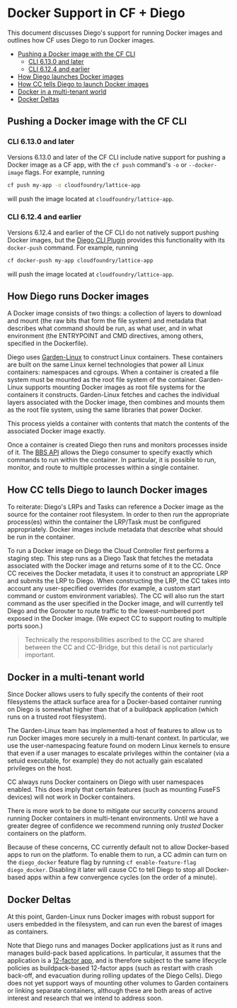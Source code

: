 # Docker Support in CF + Diego

This document discusses Diego's support for running Docker images and outlines how CF uses Diego to run Docker images.

- [Pushing a Docker image with the CF CLI](#pushing-a-docker-image-with-the-cf-cli)
	- [CLI 6.13.0 and later](#cli-6130-and-later)
	- [CLI 6.12.4 and earlier](#cli-6124-and-earlier)
- [How Diego launches Docker images](#how-diego-launches-docker-images)
- [How CC tells Diego to launch Docker images](#how-cc-tells-diego-to-launch-docker-images)
- [Docker in a multi-tenant world](#docker-in-a-multi-tenant-world)
- [Docker Deltas](#docker-deltas)

## Pushing a Docker image with the CF CLI

### CLI 6.13.0 and later

Versions 6.13.0 and later of the CF CLI include native support for pushing a Docker image as a CF app, with the `cf push` command's `-o` or `--docker-image` flags. For example, running

```bash
cf push my-app -o cloudfoundry/lattice-app
```

will push the image located at `cloudfoundry/lattice-app`.


### CLI 6.12.4 and earlier

Versions 6.12.4 and earlier of the CF CLI do not natively support pushing Docker images, but the [Diego CLI Plugin](https://github.com/cloudfoundry-incubator/diego-cli-plugin) provides this functionality with its `docker-push` command. For example, running

```bash
cf docker-push my-app cloudfoundry/lattice-app
```

will push the image located at `cloudfoundry/lattice-app`.



## How Diego runs Docker images

A Docker image consists of two things: a collection of layers to download and mount (the raw bits that form the file system) and metadata that describes what command should be run, as what user, and in what environment (the ENTRYPOINT and CMD directives, among others, specified in the Dockerfile).

Diego uses [Garden-Linux](https://github.com/cloudfoundry-incubator/garden-linux) to construct Linux containers. These containers are built on the same Linux kernel technologies that power all Linux containers: namespaces and cgroups. When a container is created a file system must be mounted as the root file system of the container. Garden-Linux supports mounting Docker images as root file systems for the containers it constructs. Garden-Linux fetches and caches the individual layers associated with the Docker image, then combines and mounts them as the root file system, using the same libraries that power Docker.

This process yields a container with contents that match the contents of the associated Docker image exactly.

Once a container is created Diego then runs and monitors processes inside of it. The [BBS API](https://github.com/cloudfoundry-incubator/bbs) allows the Diego consumer to specify exactly which commands to run within the container. In particular, it is possible to run, monitor, and route to multiple processes within a single container.


## How CC tells Diego to launch Docker images

To reiterate: Diego's LRPs and Tasks can reference a Docker image as the source for the container root filesystem.  In order to then *run* the appropriate process(es) within the container the LRP/Task must be configured appropriately.  Docker images include metadata that describe what should be run in the container.

To run a Docker image on Diego the Cloud Controller first performs a staging step.  This step runs as a Diego Task that fetches the metadata associated with the Docker image and returns some of it to the CC.  Once CC receives the Docker metadata, it uses it to construct an appropriate LRP and submits the LRP to Diego.  When constructing the LRP, the CC takes into account any user-specified overrides (for example, a custom start command or custom environment variables). The CC will also run the start command as the user specified in the Docker image, and will currently tell Diego and the Gorouter to route traffic to the lowest-numbered port exposed in the Docker image. (We expect CC to support routing to multiple ports soon.)

> Technically the responsibilities ascribed to the CC are shared between the CC and CC-Bridge, but this detail is not particularly important.

## Docker in a multi-tenant world

Since Docker allows users to fully specify the contents of their root filesystems the attack surface area for a Docker-based container running on Diego is somewhat higher than that of a buildpack application (which runs on a trusted root filesystem).

The Garden-Linux team has implemented a host of features to allow us to run Docker images more securely in a multi-tenant context.  In particular, we use the user-namespacing feature found on modern Linux kernels to ensure that even if a user manages to escalate privileges within the container (via a setuid executable, for example) they do not actually gain escalated privileges on the host.

CC always runs Docker containers on Diego with user namespaces enabled.  This does imply that certain features (such as mounting FuseFS devices) will not work in Docker containers.

There is more work to be done to mitigate our security concerns around running Docker containers in multi-tenant environments.  Until we have a greater degree of confidence we recommend running only *trusted* Docker containers on the platform.

Because of these concerns, CC currently default not to allow Docker-based apps to run on the platform. To enable them to run, a CC admin can turn on the `diego_docker` feature flag by running `cf enable-feature-flag diego_docker`. Disabling it later will cause CC to tell Diego to stop all Docker-based apps within a few convergence cycles (on the order of a minute).


## Docker Deltas

At this point, Garden-Linux runs Docker images with robust support for users embedded in the filesystem, and can run even the barest of images as containers.

Note that Diego runs and manages Docker applications just as it runs and manages build-pack based applications. In particular, it assumes that the application is a [12-factor app](http://12factor.net), and is therefore subject to the same lifecycle policies as buildpack-based 12-factor apps (such as restart with crash back-off, and evacuation during rolling updates of the Diego Cells). Diego does not yet support ways of mounting other volumes to Garden containers or linking separate containers, although these are both areas of active interest and research that we intend to address soon.


